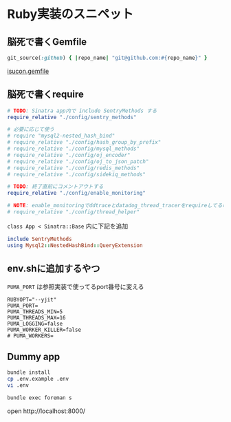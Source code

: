 # Ruby実装のスニペット
## 脳死で書くGemfile
```ruby
git_source(:github) { |repo_name| "git@github.com:#{repo_name}" }
```

[isucon.gemfile](isucon.gemfile)

## 脳死で書くrequire
```ruby
# TODO: Sinatra app内で include SentryMethods する
require_relative "./config/sentry_methods"

# 必要に応じて使う
# require "mysql2-nested_hash_bind"
# require_relative "./config/hash_group_by_prefix"
# require_relative "./config/mysql_methods"
# require_relative "./config/oj_encoder"
# require_relative "./config/oj_to_json_patch"
# require_relative "./config/redis_methods"
# require_relative "./config/sidekiq_methods"

# TODO: 終了直前にコメントアウトする
require_relative "./config/enable_monitoring"

# NOTE: enable_monitoringでddtraceとdatadog_thread_tracerをrequireしてるのでenable_monitoringをrequireした後でrequireする必要がある
# require_relative "./config/thread_helper"
```

`class App < Sinatra::Base` 内に下記を追加

```ruby
include SentryMethods
using Mysql2::NestedHashBind::QueryExtension
```

## env.shに追加するやつ
`PUMA_PORT` は参照実装で使ってるport番号に変える

```
RUBYOPT="--yjit"
PUMA_PORT=
PUMA_THREADS_MIN=5
PUMA_THREADS_MAX=16
PUMA_LOGGING=false
PUMA_WORKER_KILLER=false
# PUMA_WORKERS=
```

## Dummy app
```bash
bundle install
cp .env.example .env
vi .env

bundle exec foreman s
```

open http://localhost:8000/
